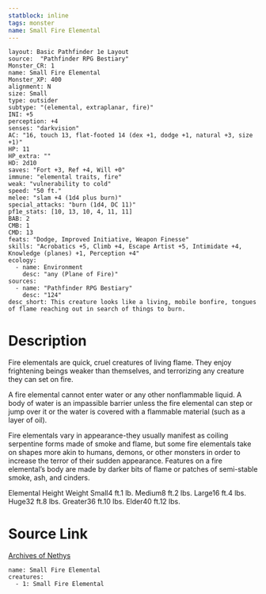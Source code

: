 ```yaml
---
statblock: inline
tags: monster
name: Small Fire Elemental
---
```

```statblock
layout: Basic Pathfinder 1e Layout
source:  "Pathfinder RPG Bestiary"
Monster_CR: 1
name: Small Fire Elemental
Monster_XP: 400
alignment: N
size: Small
type: outsider
subtype: "(elemental, extraplanar, fire)"
INI: +5
perception: +4
senses: "darkvision"
AC: "16, touch 13, flat-footed 14 (dex +1, dodge +1, natural +3, size +1)"
HP: 11
HP_extra: ""
HD: 2d10
saves: "Fort +3, Ref +4, Will +0"
immune: "elemental traits, fire"
weak: "vulnerability to cold"
speed: "50 ft."
melee: "slam +4 (1d4 plus burn)"
special_attacks: "burn (1d4, DC 11)"
pf1e_stats: [10, 13, 10, 4, 11, 11]
BAB: 2
CMB: 1
CMD: 13
feats: "Dodge, Improved Initiative, Weapon Finesse"
skills: "Acrobatics +5, Climb +4, Escape Artist +5, Intimidate +4, Knowledge (planes) +1, Perception +4"
ecology:
  - name: Environment
    desc: "any (Plane of Fire)"
sources:
  - name: "Pathfinder RPG Bestiary"
    desc: "124"
desc_short: This creature looks like a living, mobile bonfire, tongues of flame reaching out in search of things to burn.
```
# Description
Fire elementals are quick, cruel creatures of living flame. They enjoy frightening beings weaker than themselves, and terrorizing any creature they can set on fire.

A fire elemental cannot enter water or any other nonflammable liquid. A body of water is an impassible barrier unless the fire elemental can step or jump over it or the water is covered with a flammable material (such as a layer of oil).

Fire elementals vary in appearance-they usually manifest as coiling serpentine forms made of smoke and flame, but some fire elementals take on shapes more akin to humans, demons, or other monsters in order to increase the terror of their sudden appearance. Features on a fire elemental’s body are made by darker bits of flame or patches of semi-stable smoke, ash, and cinders.

Elemental Height Weight Small4 ft.1 lb. Medium8 ft.2 lbs. Large16 ft.4 lbs. Huge32 ft.8 lbs. Greater36 ft.10 lbs. Elder40 ft.12 lbs.
# Source Link
[Archives of Nethys](https://aonprd.com/MonsterDisplay.aspx?ItemName=Small%20Fire%20Elemental)
```encounter-table
name: Small Fire Elemental
creatures:
  - 1: Small Fire Elemental
```
